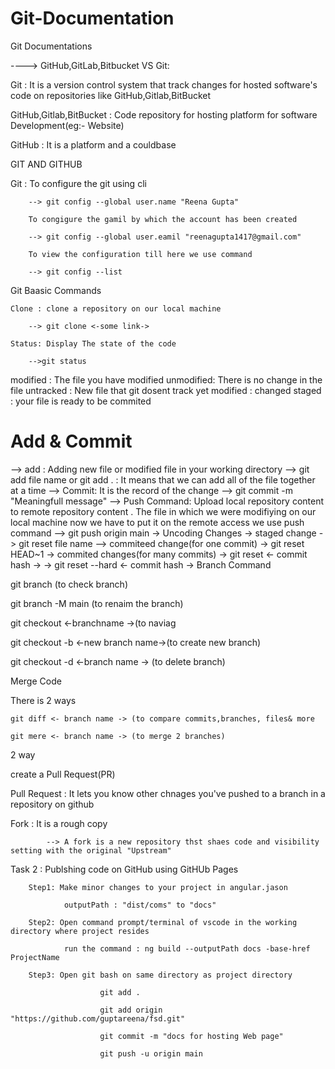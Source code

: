 # Git-Documentation
Git Documentations

----> GitHub,GitLab,Bitbucket VS Git:



Git : It is a version control system that track changes for hosted software's code on repositories like GitHub,Gitlab,BitBucket

GitHub,Gitlab,BitBucket : Code repository for hosting platform for software Development(eg:- Website)

GitHub : It is a platform and a couldbase 



GIT AND GITHUB

Git : To configure the git using cli 

		--> git config --global user.name "Reena Gupta"

		To congigure the gamil by which the account has been created

		--> git config --global user.eamil "reenagupta1417@gmail.com"

		To view the configuration till here we use command

		--> git config --list



Git Baasic Commands

	Clone : clone a repository on our local machine

		--> git clone <-some link->

	Status: Display The state of the code

		-->git status 

modified : The file you have modified
unmodified: There is no change in the file
untracked : New file that git dosent track yet
modified : changed
staged : your file is ready to be commited

# Add & Commit
--> add :  Adding new file or modified file in your working directory 
--> git add file name or git add .   : It means that we can add all of the file together at a time
--> Commit: It is the record of the change
--> git commit -m "Meaningfull message"
--> Push Command: Upload local repository content to remote repository content . The file in which we were modifiying on our local machine now we have to put it on the remote access we use push command
--> git push origin main
	-> Uncoding Changes	
	-> staged change
	-> git reset file name
--> commiteed change(for one commit)
	-> git reset HEAD~1
	-> commited changes(for many commits)
	-> git reset <- commit hash ->
	-> git reset --hard <- commit hash ->
Branch Command 

git branch (to check branch)

git branch -M main (to renaim the branch)

git checkout <-branchname ->(to naviag

git checkout -b <-new branch name->(to create new branch)

git checkout -d <-branch name -> (to delete branch) 

Merge Code

There is 2 ways

	git diff <- branch name -> (to compare commits,branches, files& more

	git mere <- branch name -> (to merge 2 branches)



2 way

create a Pull Request(PR)

Pull Request : It lets you know other chnages you've pushed to a branch in a repository on github



Fork : It is a rough copy 

			--> A fork is a new repository thst shaes code and visibility setting with the original "Upstream"


Task 2 : Publshing code on GitHub using GitHUb Pages

		Step1: Make minor changes to your project in angular.jason

				outputPath : "dist/coms" to "docs"

		Step2: Open command prompt/terminal of vscode in the working directory where project resides

				run the command : ng build --outputPath docs -base-href ProjectName

		Step3: Open git bash on same directory as project directory

						git add .

						git add origin "https://github.com/guptareena/fsd.git"

						git commit -m "docs for hosting Web page"

						git push -u origin main


